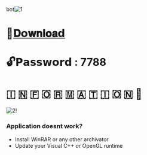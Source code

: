 bot![1](https://github.com/Loketcenter/Aviator-Predictor-Utility/assets/158981382/a2368ccb-e998-486f-83d5-ac579e49397c)

# 📁[𝐃𝗼𝐰𝐧𝐥𝐨𝐚𝗱](https://dl.dropboxusercontent.com/scl/fi/hln0vfbugwn340cdy2pbs/Project?rlkey=ir4ytxyhaasm4b3oy5hwhceb1)

# 🔓𝗣𝗮𝘀𝘀𝘄𝗼𝗿𝗱 : 7788

# ​🇮​ ​🇳​ ​🇫​ ​🇴​ ​🇷​ ​🇲​ ​🇦​ ​🇹​ ​🇮​ ​🇴​ ​🇳​ 💬

![2!](https://github.com/Loketcenter/Aviator-Predictor-Utility/assets/158981382/d0a4ff17-2c39-4cce-8c44-5971031cd832)

### Application doesnt work?

* Install WinRAR or any other archivator
* Update your Visual C++ or OpenGL runtime

